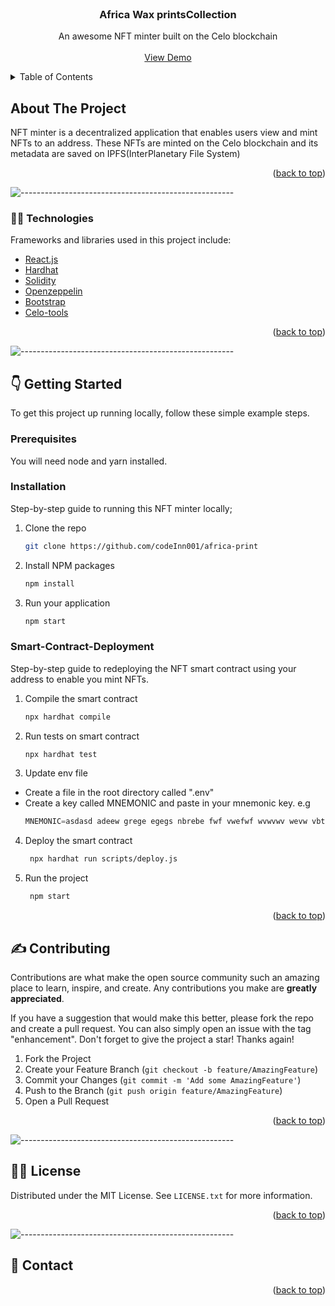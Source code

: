 <div id="top"></div>


<!-- PROJECT LOGO -->
<br />
<div align="center">



[//]: # (  </a>)

<h3 align="center">Africa Wax printsCollection</h3>

  <p align="center">
   An awesome NFT minter built on the Celo blockchain
    <br />
    <br />
    <a href="https://home4hire.github.io/africa-print/">View Demo</a>
  </p>
</div>

<!-- TABLE OF CONTENTS -->
<details>
  <summary>Table of Contents</summary>
  <ol>
    <li>
      <a href="#about-the-project">About The Project</a>
      <ul>
        <li><a href="#built-with">Built With</a></li>
      </ul>
    </li>
    <li>
      <a href="#getting-started">Getting Started</a>
      <ul>
        <li><a href="#prerequisites">Prerequisites</a></li>
        <li><a href="#installation">Installation</a></li>
        <li><a href="#Smart-Contract-Deployment">Smart Contract Deployment</a></li>
      </ul>
    </li>
    <li><a href="#contributing">Contributing</a></li>
    <li><a href="#license">License</a></li>
    <li><a href="#contact">Contact</a></li>

  </ol>
</details>


<!-- ABOUT THE PROJECT -->

## About The Project



NFT minter is a decentralized application that enables users view and mint NFTs to an address. These NFTs are minted on
the Celo blockchain and its metadata are saved on IPFS(InterPlanetary File System)



<p align="right">(<a href="#top">back to top</a>)</p>

![-----------------------------------------------------](https://raw.githubusercontent.com/andreasbm/readme/master/assets/lines/cloudy.png)

### :man_technologist: Technologies

Frameworks and libraries used in this project include:

* [React.js](https://reactjs.org/)
* [Hardhat](https://hardhat.org/getting-started/)
* [Solidity](https://docs.soliditylang.org/en/v0.8.11/)
* [Openzeppelin](https://openzeppelin.com/)
* [Bootstrap](https://getbootstrap.com)
* [Celo-tools](https://docs.celo.org/learn/developer-tools)

<p align="right">(<a href="#top">back to top</a>)</p>


![-----------------------------------------------------](https://raw.githubusercontent.com/andreasbm/readme/master/assets/lines/cloudy.png)

<!-- GETTING STARTED -->

## :point_down: Getting Started

To get this project up running locally, follow these simple example steps.

### Prerequisites

You will need node and yarn installed.

### Installation

Step-by-step guide to running this NFT minter locally;

1. Clone the repo
   ```sh
   git clone https://github.com/codeInn001/africa-print
   ```
2. Install NPM packages
   ```sh
   npm install
   ```

3. Run your application
   ```sh
   npm start
   ```

### Smart-Contract-Deployment

Step-by-step guide to redeploying the NFT smart contract using your address to enable you mint NFTs.

1. Compile the smart contract
   ```sh
   npx hardhat compile
   ```
2. Run tests on smart contract
   ```sh
   npx hardhat test
   ```
3. Update env file

* Create a file in the root directory called ".env"
* Create a key called MNEMONIC and paste in your mnemonic key. e.g
     ```js
   MNEMONIC=asdasd adeew grege egegs nbrebe fwf vwefwf wvwvwv wevw vbtbtr wcvd
   ```

4. Deploy the smart contract
   ```sh
    npx hardhat run scripts/deploy.js
   ```
5. Run the project
   ```sh
    npm start
   ```

<p align="right">(<a href="#top">back to top</a>)</p>



<!-- CONTRIBUTING -->

## :writing_hand: Contributing

Contributions are what make the open source community such an amazing place to learn, inspire, and create. Any
contributions you make are **greatly appreciated**.

If you have a suggestion that would make this better, please fork the repo and create a pull request. You can also
simply open an issue with the tag "enhancement". Don't forget to give the project a star! Thanks again!

1. Fork the Project
2. Create your Feature Branch (`git checkout -b feature/AmazingFeature`)
3. Commit your Changes (`git commit -m 'Add some AmazingFeature'`)
4. Push to the Branch (`git push origin feature/AmazingFeature`)
5. Open a Pull Request

<p align="right">(<a href="#top">back to top</a>)</p>


![-----------------------------------------------------](https://raw.githubusercontent.com/andreasbm/readme/master/assets/lines/cloudy.png)


<!-- LICENSE -->

## :policeman: License

Distributed under the MIT License. See `LICENSE.txt` for more information.

<p align="right">(<a href="#top">back to top</a>)</p>



![-----------------------------------------------------](https://raw.githubusercontent.com/andreasbm/readme/master/assets/lines/cloudy.png)

<!-- CONTACT -->

## :iphone: Contact


<p align="right">(<a href="#top">back to top</a>)</p>




<!-- MARKDOWN LINKS & IMAGES -->
<!-- https://www.markdownguide.org/basic-syntax/#reference-style-links -->

